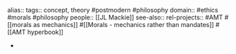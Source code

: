 alias::
tags:: concept, theory #postmodern #philosophy
domain:: #ethics #morals #philosophy
people:: [[JL Mackie]]
see-also::
rel-projects:: #AMT #[[morals as mechanics]] #[[Morals - mechanics rather than mandates]] #[[AMT hyperbook]]


-

